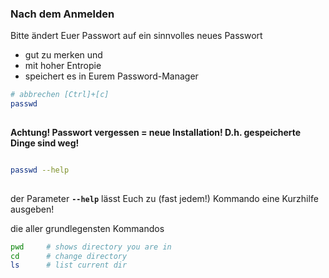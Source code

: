 ### Nach dem Anmelden

Bitte ändert Euer Passwort auf ein sinnvolles neues Passwort

- gut zu merken und
- mit hoher Entropie
- speichert es in Eurem Password-Manager


```bash
# abbrechen [Ctrl]+[c]
passwd
 
```
**Achtung! Passwort vergessen = neue Installation! D.h. gespeicherte Dinge sind weg!**


<div class="fragment">

```bash

passwd --help
 
```
der Parameter **`--help`** lässt Euch zu (fast jedem!) Kommando eine Kurzhilfe ausgeben!

</div>

<div class="fragment">

die aller grundlegensten Kommandos

```bash
pwd     # shows directory you are in
cd      # change directory
ls      # list current dir
```

</div>
